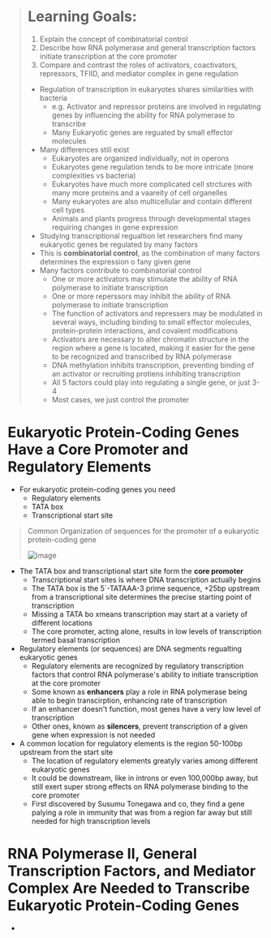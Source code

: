 > # Learning Goals:
> 1. Explain the concept of combinatorial control
> 2. Describe how RNA polymerase and general transcription factors initiate transcription at the core promoter
> 3. Compare and contrast the roles of activators, coactivators, repressors, TFIID, and mediator complex in gene regulation
>
> - Regulation of transcription in eukaryotes shares similarities with bacteria
>   - e.g. Activator and repressor proteins are involved in regulating genes by influencing the ability for RNA polymerase to transcribe
>   - Many Eukaryotic genes are reguated by small effector molecules
> - Many differences still exist
>   - Eukaryotes are organized individually, not in operons
>   - Eukaryotes gene regulation tends to be more intricate (more complexities vs bacteria)
>   - Eukaryotes have much more complicated cell strctures with many more proteins and a vaareity of cell organelles
>   - Many eukaryotes are also multicellular and contain different cell types
>   - Animals and plants progress through developmental stages requiring changes in gene expression
> - Studying transcriptional regualtion let researchers find many eukaryotic genes be regulated by many factors
> - This is **combinatorial control**, as the combination of many factors determines the expression o fany given gene
> - Many factors contribute to combinatorial control
>   - One or more activators may stimulate the ability of RNA polymerase to initiate transcription
>   - One or more reperssors may inhibit the ability of RNA polymerase to initiate transcription
>   - The function of activators and repressers may be modulated in several ways, including binding to small effector molecules, protein-protein interactions, and covalent modifications
>   - Activators are necessary to alter chromatin structure in the region where a gene is located, making it easier for the gene to be recognized and transcribed by RNA polymerase
>   - DNA methylation inhibits transcription, preventing binding of an activator or recruiting protiens inhibiting transcription
>   - All 5 factors could play into regulating a single gene, or just 3-4
>   - Most cases, we just control the promoter


# Eukaryotic Protein-Coding Genes Have a Core Promoter and Regulatory Elements
- For eukaryotic protein-coding genes you need
  - Regulatory elements
  - TATA box
  - Transcriptional start site

> Common Organization of sequences for the promoter of a eukaryotic protein-coding gene
> 
> ![image](https://github.com/MCBasterSheet/MCBasterSheet/assets/157453648/e62145da-6f61-4b3d-b469-e3da403a8be3)

- The TATA box and transcriptional start site form the **core promoter**
  - Transcriptional start sites is where DNA transcription actually begins
  - The TATA box is the 5`-TATAAA-3 prime sequence, +25bp upstream from a transcriptional site determines the precise starting point of transcription
  - Missing a TATA bo xmeans transcription may start at a variety of different locations
  - The core promoter, acting alone, results in low levels of transcription termed basal transcription
- Regulatory elements (or sequences) are DNA segments regualting eukaryotic genes
  - Regulatory elements are recognized by regulatory transcription factors that control RNA polymerase's ability to initiate transcription at the core promoter
  - Some known as **enhancers** play a role in RNA polymerase being able to begin transcirption, enhancing rate of transcription
  - If an enhancer doesn't function, most genes have a very low level of transcription
  - Other ones, known as **silencers**, prevent transcription of a given gene when expression is not needed
- A common location for regulatory elements is the region 50-100bp upstream from the start site
  - The location of regulatory elements greatyly varies among different eukaryotic genes
  - It could be downstream, like in introns or even 100,000bp away, but still exert super strong effects on RNA polymerase binding to the core promoter
  -  First discovered by Susumu Tonegawa and co, they find a gene palying a role in immunity that was from a region far away but still needed for high transcription levels

# RNA Polymerase II, General Transcription Factors, and Mediator Complex Are Needed to Transcribe Eukaryotic Protein-Coding Genes
- 
